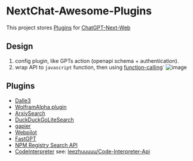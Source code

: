 # NextChat-Awesome-Plugins

This project stores [Plugins](https://github.com/ChatGPTNextWeb/ChatGPT-Next-Web/issues/5353) for [ChatGPT-Next-Web](https://github.com/ChatGPTNextWeb/ChatGPT-Next-Web)


## Design
1. config plugin, like GPTs  action (openapi schema + authentication).
2. wrap API to `javascript` function,  then using [function-calling](https://platform.openai.com/docs/guides/function-calling)`
![image](https://github.com/user-attachments/assets/b7cfc13b-e9e8-46c0-bee5-4fa71e51bfff)


## Plugins

- [Dalle3](./plugins/dalle)
- [WolframAlpha plugin](./plugins/wolframalpha)
- [ArxivSearch](./plugins/arxivsearch)
- [DuckDuckGoLiteSearch](./plugins/duckduckgolite)
- [gapier](./plugins/gapier)
- [Webpilot](./plugins/webpilot)
- [FastGPT](./plugins/fastgpt)
- [NPM Registry Search API](./plugins/npmsearch)
- [CodeInterpreter](./plugins/codeinterpreterapi) see: [leezhuuuuu/Code-Interpreter-Api](https://github.com/leezhuuuuu/Code-Interpreter-Api)

